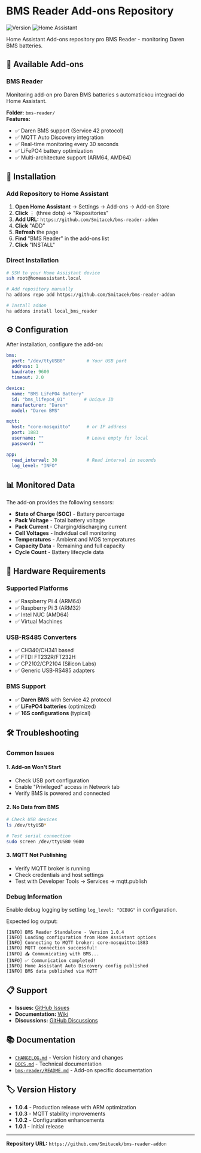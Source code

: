# BMS Reader Add-ons Repository

![Version](https://img.shields.io/badge/version-1.0.4-blue.svg)
![Home Assistant](https://img.shields.io/badge/Home%20Assistant-2023.1+-green.svg)

Home Assistant Add-ons repository pro BMS Reader - monitoring Daren BMS batteries.

## 🔋 Available Add-ons

### BMS Reader
Monitoring add-on pro Daren BMS batteries s automatickou integrací do Home Assistant.

**Folder:** `bms-reader/`  
**Features:**
- ✅ Daren BMS support (Service 42 protocol)  
- ✅ MQTT Auto Discovery integration
- ✅ Real-time monitoring every 30 seconds
- ✅ LiFePO4 battery optimization
- ✅ Multi-architecture support (ARM64, AMD64)

## 🚀 Installation

### Add Repository to Home Assistant

1. **Open Home Assistant** → Settings → Add-ons → Add-on Store
2. **Click** ⋮ (three dots) → "Repositories"
3. **Add URL:** `https://github.com/Smitacek/bms-reader-addon`
4. **Click** "ADD"
5. **Refresh** the page
6. **Find** "BMS Reader" in the add-ons list
7. **Click** "INSTALL"

### Direct Installation

```bash
# SSH to your Home Assistant device
ssh root@homeassistant.local

# Add repository manually
ha addons repo add https://github.com/Smitacek/bms-reader-addon

# Install addon
ha addons install local_bms_reader
```

## ⚙️ Configuration

After installation, configure the add-on:

```yaml
bms:
  port: "/dev/ttyUSB0"        # Your USB port
  address: 1
  baudrate: 9600
  timeout: 2.0

device:
  name: "BMS LiFePO4 Battery"
  id: "bms_lifepo4_01"       # Unique ID
  manufacturer: "Daren"
  model: "Daren BMS"

mqtt:
  host: "core-mosquitto"      # or IP address
  port: 1883
  username: ""                # Leave empty for local
  password: ""

app:
  read_interval: 30           # Read interval in seconds
  log_level: "INFO"
```

## 📊 Monitored Data

The add-on provides the following sensors:

- **State of Charge (SOC)** - Battery percentage
- **Pack Voltage** - Total battery voltage  
- **Pack Current** - Charging/discharging current
- **Cell Voltages** - Individual cell monitoring
- **Temperatures** - Ambient and MOS temperatures
- **Capacity Data** - Remaining and full capacity
- **Cycle Count** - Battery lifecycle data

## 🔌 Hardware Requirements

### Supported Platforms
- ✅ Raspberry Pi 4 (ARM64)
- ✅ Raspberry Pi 3 (ARM32) 
- ✅ Intel NUC (AMD64)
- ✅ Virtual Machines

### USB-RS485 Converters
- ✅ CH340/CH341 based
- ✅ FTDI FT232R/FT232H
- ✅ CP2102/CP2104 (Silicon Labs)
- ✅ Generic USB-RS485 adapters

### BMS Support
- ✅ **Daren BMS** with Service 42 protocol
- ✅ **LiFePO4 batteries** (optimized)
- ✅ **16S configurations** (typical)

## 🛠️ Troubleshooting

### Common Issues

#### 1. Add-on Won't Start
- Check USB port configuration
- Enable "Privileged" access in Network tab
- Verify BMS is powered and connected

#### 2. No Data from BMS
```bash
# Check USB devices
ls /dev/ttyUSB*

# Test serial connection
sudo screen /dev/ttyUSB0 9600
```

#### 3. MQTT Not Publishing
- Verify MQTT broker is running
- Check credentials and host settings
- Test with Developer Tools → Services → mqtt.publish

### Debug Information

Enable debug logging by setting `log_level: "DEBUG"` in configuration.

Expected log output:
```
[INFO] BMS Reader Standalone - Version 1.0.4
[INFO] Loading configuration from Home Assistant options
[INFO] Connecting to MQTT broker: core-mosquitto:1883
[INFO] MQTT connection successful!
[INFO] 📤 Communicating with BMS...
[INFO] ✅ Communication completed!
[INFO] Home Assistant Auto Discovery config published
[INFO] BMS data published via MQTT
```

## 📋 Support

- **Issues:** [GitHub Issues](https://github.com/Smitacek/bms-reader-addon/issues)
- **Documentation:** [Wiki](https://github.com/Smitacek/bms-reader-addon/wiki)
- **Discussions:** [GitHub Discussions](https://github.com/Smitacek/bms-reader-addon/discussions)

## 📚 Documentation

- [`CHANGELOG.md`](CHANGELOG.md) - Version history and changes
- [`DOCS.md`](DOCS.md) - Technical documentation
- [`bms-reader/README.md`](bms-reader/README.md) - Add-on specific documentation

## 🏷️ Version History

- **1.0.4** - Production release with ARM optimization
- **1.0.3** - MQTT stability improvements
- **1.0.2** - Configuration enhancements
- **1.0.1** - Initial release

---

**Repository URL:** `https://github.com/Smitacek/bms-reader-addon`
